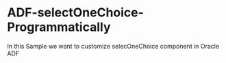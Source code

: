 # ADF-selectOneChoice-Programmatically
In this Sample we want to customize selecOneChoice component in Oracle ADF
